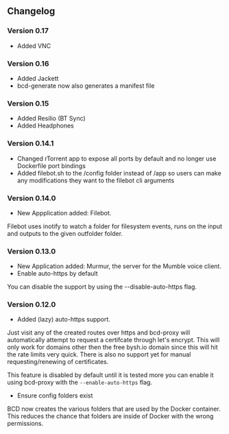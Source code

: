 ## Changelog

### Version 0.17

- Added VNC

### Version 0.16

- Added Jackett
- bcd-generate now also generates a manifest file

### Version 0.15

- Added Resilio (BT Sync)
- Added Headphones

### Version 0.14.1

- Changed rTorrent app to expose all ports by default and no longer use Dockerfile port bindings
- Added filebot.sh to the /config folder instead of /app so users can make any modifications they want to the filebot cli arguments

### Version 0.14.0

- New Appplication added: Filebot.

Filebot uses inotify to watch a folder for filesystem events, runs on the input and outputs to the given outfolder folder.

### Version 0.13.0

- New Application added: Murmur, the server for the Mumble voice client.
- Enable auto-https by default

You can disable the support by using the --disable-auto-https flag.

### Version 0.12.0

- Added (lazy) auto-https support.

Just visit any of the created routes over https and bcd-proxy will automatically attempt to request a certifcate through let's encrypt. This will only work for domains other then the free bysh.io domain since this will hit the rate limits very quick. There is also no support yet for manual requesting/renewing of certificates.

This feature is disabled by default until it is tested more you can enable it using bcd-proxy with the `--enable-auto-https` flag.

- Ensure config folders exist

BCD now creates the various folders that are used by the Docker container. This reduces the chance that folders are inside of Docker with the wrong permissions.

